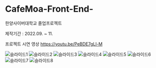 # CafeMoa-Front-End-
한양사이버대학교 졸업프로젝트

제작기간 : 2022.09. ~ 11.

프로젝트 시연 영상
https://youtu.be/PeBDE7gLl-M

![슬라이드1](https://github.com/seonu5849/CafeMoa-Front-End-/assets/30854018/9e373661-271f-4fb5-b522-265b013cc04d)
![슬라이드2](https://github.com/seonu5849/CafeMoa-Front-End-/assets/30854018/53080c04-3fb8-410c-a946-b51bc8c1dfae)
![슬라이드3](https://github.com/seonu5849/CafeMoa-Front-End-/assets/30854018/4346bfd6-40fa-4ada-a41b-1c4ff55fd86d)
![슬라이드4](https://github.com/seonu5849/CafeMoa-Front-End-/assets/30854018/b0d314fb-6fc8-467c-8e54-5ca6b74b721a)
![슬라이드5](https://github.com/seonu5849/CafeMoa-Front-End-/assets/30854018/98db0ac1-b9b6-4c77-9a41-b5f6e428a187)
![슬라이드6](https://github.com/seonu5849/CafeMoa-Front-End-/assets/30854018/050da889-2cda-4518-bf57-0022b92f7fa5)
![슬라이드7](https://github.com/seonu5849/CafeMoa-Front-End-/assets/30854018/63fc9e16-675a-4d91-bb71-ba73ee6de90f)
![슬라이드8](https://github.com/seonu5849/CafeMoa-Front-End-/assets/30854018/3c7d1c65-8684-48b8-8da4-76e3b954c69d)
